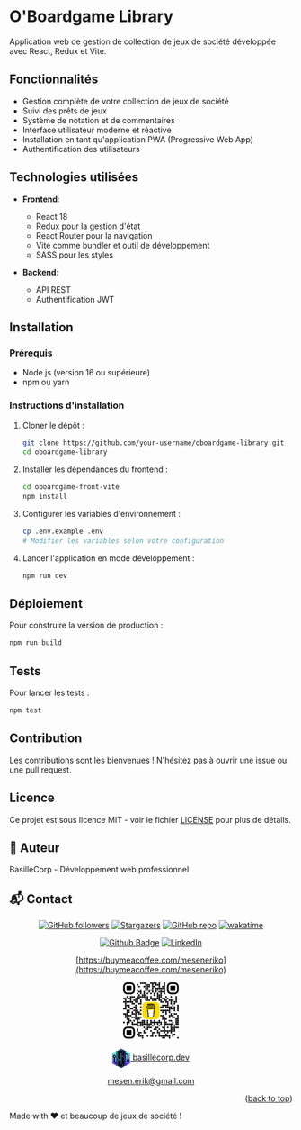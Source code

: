 # O'Boardgame Library

Application web de gestion de collection de jeux de société développée avec React, Redux et Vite.

## Fonctionnalités

- Gestion complète de votre collection de jeux de société
- Suivi des prêts de jeux
- Système de notation et de commentaires
- Interface utilisateur moderne et réactive
- Installation en tant qu'application PWA (Progressive Web App)
- Authentification des utilisateurs

## Technologies utilisées

- **Frontend**:

  - React 18
  - Redux pour la gestion d'état
  - React Router pour la navigation
  - Vite comme bundler et outil de développement
  - SASS pour les styles

- **Backend**:
  - API REST
  - Authentification JWT

## Installation

### Prérequis

- Node.js (version 16 ou supérieure)
- npm ou yarn

### Instructions d'installation

1. Cloner le dépôt :

   ```bash
   git clone https://github.com/your-username/oboardgame-library.git
   cd oboardgame-library
   ```

2. Installer les dépendances du frontend :

   ```bash
   cd oboardgame-front-vite
   npm install
   ```

3. Configurer les variables d'environnement :

   ```bash
   cp .env.example .env
   # Modifier les variables selon votre configuration
   ```

4. Lancer l'application en mode développement :
   ```bash
   npm run dev
   ```

## Déploiement

Pour construire la version de production :

```bash
npm run build
```

## Tests

Pour lancer les tests :

```bash
npm test
```

## Contribution

Les contributions sont les bienvenues ! N'hésitez pas à ouvrir une issue ou une pull request.

## Licence

Ce projet est sous licence MIT - voir le fichier [LICENSE](LICENSE) pour plus de détails.

## 👥 Auteur

BasilleCorp - Développement web professionnel

## 📬 Contact

<div align="center">

[![GitHub followers][github followers-shield]][github followers-url]
[![Stargazers][stars-shield]][stars-url]
[![GitHub repo][github repo-shield]][github repo-url]
[![wakatime](https://wakatime.com/badge/user/f84d00d8-fee3-4ca3-803d-3daa3c7053a5.svg)](https://wakatime.com/@f84d00d8-fee3-4ca3-803d-3daa3c7053a5)

[![Github Badge][github badge-shield]][github badge-url]
[![LinkedIn][linkedin-shield]][linkedin-url]

[https://buymeacoffee.com/meseneriko](https://buymeacoffee.com/meseneriko)

<a href="https://buymeacoffee.com/meseneriko">
    <img src="./oboardgame-front-vite/assets/img/logos/qrcode-bmc/bmc_qr.png" alt="Buy My Coffee" width="20%" style="background-color:grey">
</a>  
<p></p>
<p></p>
<a href = 'https://basillecorp.dev'> <img width = '32px' align= 'center' src="./oboardgame-front-vite/assets/img/logos/pro/logo-basille_corp.svg"/> basillecorp.dev</a>

mesen.erik@gmail.com

</div>

<p align="right">(<a href="#readme-top">back to top</a>)</p>

<!-- MARKDOWN LINKS & IMAGES -->

[github followers-shield]: https://img.shields.io/github/followers/erik-42?style=social
[github followers-url]: https://github.com/erik-42?tab=followers
[stars-shield]: https://img.shields.io/github/stars/erik-42/basillecorp-website?style=social
[stars-url]: https://github.com/Erik-42/oboardgame-library/stargazers
[github repo-shield]: https://img.shields.io/badge/repo-basillecorp--website-blue
[github repo-url]: https://github.com/Erik-42/oboardgame-library
[github badge-shield]: https://img.shields.io/badge/GitHub-100000?style=for-the-badge&logo=github&logoColor=white
[github badge-url]: https://github.com/erik-42
[linkedin-shield]: https://img.shields.io/badge/LinkedIn-0077B5?style=for-the-badge&logo=linkedin&logoColor=white
[linkedin-url]: https://www.linkedin.com/in/erik-mesen/

Made with ❤️ et beaucoup de jeux de société !

</div>
